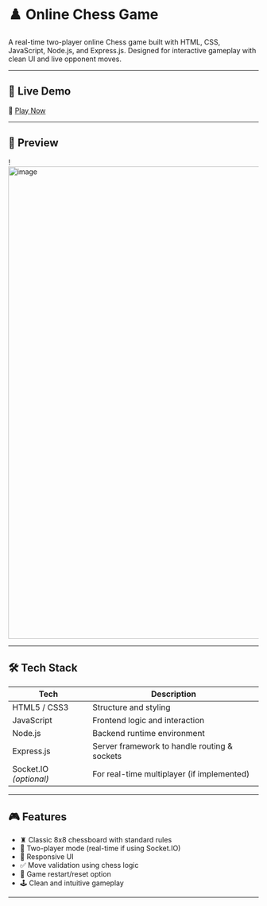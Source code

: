 # ♟️ Online Chess Game

A real-time two-player online Chess game built with HTML, CSS, JavaScript, Node.js, and Express.js. Designed for interactive gameplay with clean UI and live opponent moves.

---

## 🚀 Live Demo

🔗 [Play Now](https://your-deployed-link.com)

---

## 📸 Preview

!<img width="951" alt="image" src="https://github.com/user-attachments/assets/3c36cc89-ac8c-42fc-ae87-9d518594c343" />


---

## 🛠️ Tech Stack

| Tech         | Description                                |
|--------------|--------------------------------------------|
| HTML5 / CSS3 | Structure and styling                      |
| JavaScript   | Frontend logic and interaction             |
| Node.js      | Backend runtime environment                |
| Express.js   | Server framework to handle routing & sockets |
| Socket.IO *(optional)* | For real-time multiplayer (if implemented) |

---

## 🎮 Features

- ♜ Classic 8x8 chessboard with standard rules  
- 👤 Two-player mode (real-time if using Socket.IO)  
- 📱 Responsive UI  
- ✅ Move validation using chess logic  
- 🔁 Game restart/reset option  
- 🕹️ Clean and intuitive gameplay  

---


